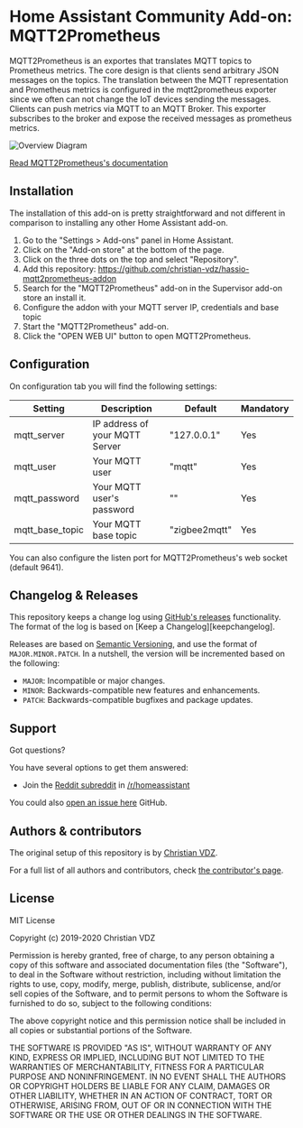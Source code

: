 # Home Assistant Community Add-on: MQTT2Prometheus

MQTT2Prometheus is an exportes that translates MQTT topics to Prometheus metrics.
The core design is that clients send arbitrary JSON messages on the topics. The translation between the MQTT representation and Prometheus metrics is configured in the mqtt2prometheus exporter since we often can not change the IoT devices sending the messages. Clients can push metrics via MQTT to an MQTT Broker. This exporter subscribes to the broker and expose the received messages as prometheus metrics.

![Overview Diagram](https://github.com/hikhvar/mqtt2prometheus/blob/master/docs/overview.drawio.svg)

[Read MQTT2Prometheus's documentation](https://github.com/hikhvar/mqtt2prometheus)

## Installation

The installation of this add-on is pretty straightforward and not different in
comparison to installing any other Home Assistant add-on.

1. Go to the "Settings > Add-ons" panel in Home Assistant.
2. Click on the "Add-on store" at the bottom of the page.
3. Click on the three dots on the top and select "Repository".
4. Add this repository: https://github.com/christian-vdz/hassio-mqtt2prometheus-addon
5. Search for the "MQTT2Prometheus" add-on in the Supervisor add-on store an
   install it.
6. Configure the addon with your MQTT server IP, credentials and base topic
7. Start the "MQTT2Prometheus" add-on.
8. Click the "OPEN WEB UI" button to open MQTT2Prometheus.

## Configuration

On configuration tab you will find the following settings:

| Setting | Description | Default | Mandatory |
| --- | --- | --- | --- |
| mqtt_server | IP address of your MQTT Server | "127.0.0.1" | Yes |
| mqtt_user | Your MQTT user | "mqtt" | Yes |
| mqtt_password | Your MQTT user's password | "" | Yes |
| mqtt_base_topic | Your MQTT base topic | "zigbee2mqtt" | Yes|

You can also configure the listen port for MQTT2Prometheus's web socket (default 9641).

## Changelog & Releases

This repository keeps a change log using [GitHub's releases][releases]
functionality. The format of the log is based on
[Keep a Changelog][keepchangelog].

Releases are based on [Semantic Versioning][semver], and use the format
of `MAJOR.MINOR.PATCH`. In a nutshell, the version will be incremented
based on the following:

- `MAJOR`: Incompatible or major changes.
- `MINOR`: Backwards-compatible new features and enhancements.
- `PATCH`: Backwards-compatible bugfixes and package updates.

## Support

Got questions?

You have several options to get them answered:

- Join the [Reddit subreddit][reddit] in [/r/homeassistant][reddit]

You could also [open an issue here][issue] GitHub.

## Authors & contributors

The original setup of this repository is by [Christian VDZ][christian-vdz].

For a full list of all authors and contributors,
check [the contributor's page][contributors].

## License

MIT License

Copyright (c) 2019-2020 Christian VDZ

Permission is hereby granted, free of charge, to any person obtaining a copy
of this software and associated documentation files (the "Software"), to deal
in the Software without restriction, including without limitation the rights
to use, copy, modify, merge, publish, distribute, sublicense, and/or sell
copies of the Software, and to permit persons to whom the Software is
furnished to do so, subject to the following conditions:

The above copyright notice and this permission notice shall be included in all
copies or substantial portions of the Software.

THE SOFTWARE IS PROVIDED "AS IS", WITHOUT WARRANTY OF ANY KIND, EXPRESS OR
IMPLIED, INCLUDING BUT NOT LIMITED TO THE WARRANTIES OF MERCHANTABILITY,
FITNESS FOR A PARTICULAR PURPOSE AND NONINFRINGEMENT. IN NO EVENT SHALL THE
AUTHORS OR COPYRIGHT HOLDERS BE LIABLE FOR ANY CLAIM, DAMAGES OR OTHER
LIABILITY, WHETHER IN AN ACTION OF CONTRACT, TORT OR OTHERWISE, ARISING FROM,
OUT OF OR IN CONNECTION WITH THE SOFTWARE OR THE USE OR OTHER DEALINGS IN THE
SOFTWARE.

[addon-badge]: https://my.home-assistant.io/badges/supervisor_addon.svg
[addon]: https://my.home-assistant.io/redirect/supervisor_addon/?addon=a0d7b954_uptime-kuma&repository_url=https%3A%2F%2Fgithub.com%2Fhassio-addons%2Frepository
[contributors]: https://github.com/christian-vdz/hassio-mqtt2prometheus-addon/graphs/contributors
[christian-vdz]: https://github.com/christian-vdz
[issue]: https://github.com/christian-vdz/hassio-mqtt2prometheus-addon/issues
[reddit]: https://reddit.com/r/homeassistant
[releases]: https://github.com/christian-vdz/hassio-mqtt2prometheus-addon/releases
[semver]: https://semver.org/spec/v2.0.0.html
